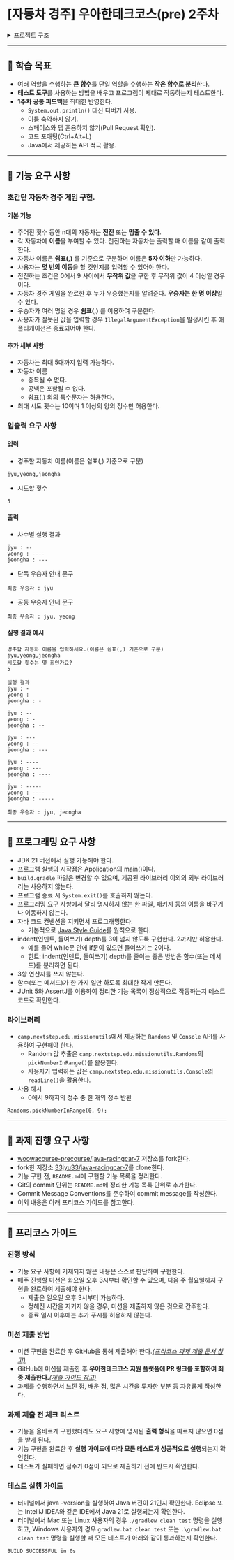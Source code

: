 # [자동차 경주] 우아한테크코스(pre) 2주차

<details>
<summary> 프로젝트 구조 </summary>

Application
- RacingGame.run()

UserView()
- readCarName()
- readAttempNum()
- printResultGuide()
- printCarNameGuide()
- printWinner()
- printAttempResult()

RacingGame()
- run()
  - Car.set()
  - setAttempNum()
  - UserView.ResultGuide()
  - for{
  goOrStop()
  UserView.printAttempResult()
  }
  - findWinner()
  - UserView.printWinner()
- setAttempNum()
  - UserView.readAttempNum()
  - checkAttempNum()
- checkAttempNum()
- goOrStop()
- findWinner()

Car()
- set()
  - UserView.readCarName()
  - separateName()
  - duplication()
  - blank()
- get()
- separateName()
  - count()
  - checkduplication()
- count()
- duplication()
- blank()
</details>

___
## 🐜 학습 목표
- 여러 역할을 수행하는 **큰 함수**를 단일 역할을 수행하는 **작은 함수로 분리**한다.
- **테스트 도구**를 사용하는 방법을 배우고 프로그램이 제대로 작동하는지 테스트한다.
- **1주차 공통 피드백**을 최대한 반영한다.
  - `System.out.println()` 대신 디버거 사용.
  - 이름 축약하지 않기.
  - 스페이스와 탭 혼용하지 않기(Pull Request 확인).
  - 코드 포매팅(Ctrl+Alt+L)
  - Java에서 제공하는 API 적극 활용.
---
## 🎯 기능 요구 사항
### 초간단 자동차 경주 게임 구현.
#### 기본 기능
- 주어진 횟수 동안 n대의 자동차는 **전진** 또는 **멈출 수 있다**.
- 각 자동차에 **이름**을 부여할 수 있다. 전진하는 자동차는 출력할 때 이름을 같이 출력한다.
- 자동차 이름은 **쉼표(,)** 를 기준으로 구분하며 이름은 **5자 이하**만 가능하다.
- 사용자는 **몇 번의 이동**을 할 것인지를 입력할 수 있어야 한다.
- 전진하는 조건은 0에서 9 사이에서 **무작위 값**을 구한 후 무작위 값이 4 이상일 경우이다.
- 자동차 경주 게임을 완료한 후 누가 우승했는지를 알려준다. **우승자는 한 명 이상**일 수 있다.
- 우승자가 여러 명일 경우 **쉼표(,)** 를 이용하여 구분한다.
- 사용자가 잘못된 값을 입력할 경우 `IllegalArgumentException`을 발생시킨 후 애플리케이션은 종료되어야 한다.
#### 추가 세부 사항
- 자동차는 최대 5대까지 입력 가능하다.
- 자동차 이름
  - 중복될 수 없다.
  - 공백은 포함될 수 없다.
  - 쉼표(,) 외의 특수문자는 허용한다.
- 최대 시도 횟수는 10이며 1 이상의 양의 정수만 허용한다.

### 입출력 요구 사항
#### 입력
- 경주할 자동차 이름(이름은 쉼표(,) 기준으로 구분)
```
jyu,yeong,jeongha
```
- 시도할 횟수
```
5
```
#### 출력
- 차수별 실행 결과
```
jyu : --
yeong : ----
jeongha : ---
```
- 단독 우승자 안내 문구
```
최종 우승자 : jyu
```
- 공동 우승자 안내 문구
```
최종 우승자 : jyu, yeong
```
#### 실행 결과 예시
```
경주할 자동차 이름을 입력하세요.(이름은 쉼표(,) 기준으로 구분)
jyu,yeong,jeongha
시도할 횟수는 몇 회인가요?
5

실행 결과
jyu : -
yeong : 
jeongha : -

jyu : --
yeong : -
jeongha : --

jyu : ---
yeong : --
jeongha : ---

jyu : ----
yeong : ---
jeongha : ----

jyu : -----
yeong : ----
jeongha : -----

최종 우승자 : jyu, jeongha
```
---
## 🎸 프로그래밍 요구 사항
- JDK 21 버전에서 실행 가능해야 한다.
- 프로그램 실행의 시작점은 Application의 main()이다.
- `build.gradle` 파일은 변경할 수 없으며, 제공된 라이브러리 이외의 외부 라이브러리는 사용하지 않는다.
- 프로그램 종료 시 `System.exit()`를 호출하지 않는다.
- 프로그래밍 요구 사항에서 달리 명시하지 않는 한 파일, 패키지 등의 이름을 바꾸거나 이동하지 않는다.
- 자바 코드 컨벤션을 지키면서 프로그래밍한다. 
  - 기본적으로 [Java Style Guide](https://github.com/woowacourse/woowacourse-docs/tree/main/styleguide/java)를 원칙으로 한다.
- indent(인덴트, 들여쓰기) depth를 3이 넘지 않도록 구현한다. 2까지만 허용한다. 
  - 예를 들어 while문 안에 if문이 있으면 들여쓰기는 2이다. 
  - 힌트: indent(인덴트, 들여쓰기) depth를 줄이는 좋은 방법은 함수(또는 메서드)를 분리하면 된다. 
- 3항 연산자를 쓰지 않는다. 
- 함수(또는 메서드)가 한 가지 일만 하도록 최대한 작게 만든다.
- JUnit 5와 AssertJ를 이용하여 정리한 기능 목록이 정상적으로 작동하는지 테스트 코드로 확인한다.

### 라이브러리
- `camp.nextstep.edu.missionutils`에서 제공하는 `Randoms` 및 `Console` API를 사용하여 구현해야 한다.
  - Random 값 추출은 `camp.nextstep.edu.missionutils.Randoms`의 `pickNumberInRange()`를 활용한다.
  - 사용자가 입력하는 값은 `camp.nextstep.edu.missionutils.Console`의 `readLine()`을 활용한다.
- 사용 예시
  - 0에서 9까지의 정수 중 한 개의 정수 반환
```
Randoms.pickNumberInRange(0, 9);
```
---
## 🐌 과제 진행 요구 사항
- [woowacourse-precourse/java-racingcar-7](https://github.com/woowacourse-precourse/java-racingcar-7) 저장소를 fork한다.
- fork한 저장소 [33jyu33/java-racingcar-7](https://github.com/33jyu33/java-racingcar-7)를 clone한다.
- 기능 구현 전, `README.md`에 구현할 기능 목록을 정리한다.
- Git의 commit 단위는 `README.md`에 정리한 기능 목록 단위로 추가한다.
- Commit Message Conventions를 준수하여 commit message를 작성한다.
- 이외 내용은 아래 프리코스 가이드를 참고한다.
---
## 📖 프리코스 가이드
### 진행 방식
- 기능 요구 사항에 기재되지 않은 내용은 스스로 판단하여 구현한다.
- 매주 진행할 미션은 화요일 오후 3시부터 확인할 수 있으며, 다음 주 월요일까지 구현을 완료하여 제출해야 한다.
    + 제출은 일요일 오후 3시부터 가능하다.
    + 정해진 시간을 지키지 않을 경우, 미션을 제출하지 않은 것으로 간주한다.
    + 종료 일시 이후에는 추가 푸시를 허용하지 않는다.

### 미션 제출 방법
- 미션 구현을 완료한 후 GitHub을 통해 제출해야 한다._[(프리코스 과제 제출 문서 참고)](https://github.com/woowacourse/woowacourse-docs/tree/main/precourse)_
- GitHub에 미션을 제출한 후 __우아한테크코스 지원 플랫폼에 PR 링크를 포함하여 최종 제출한다.___[(제출 가이드 참고)](https://github.com/woowacourse/woowacourse-docs/tree/main/precourse#%EC%A0%9C%EC%B6%9C-%EA%B0%80%EC%9D%B4%EB%93%9C)_
- 과제를 수행하면서 느낀 점, 배운 점, 많은 시간을 투자한 부분 등 자유롭게 작성한다.

### 과제 제출 전 체크 리스트
- 기능을 올바르게 구현했더라도 요구 사항에 명시된 **출력 형식**을 따르지 않으면 0점을 받게 된다.
- 기능 구현을 완료한 후 **실행 가이드에 따라 모든 테스트가 성공적으로 실행**되는지 확인한다.
- 테스트가 실패하면 점수가 0점이 되므로 제출하기 전에 반드시 확인한다.

### 테스트 실행 가이드
- 터미널에서 java -version을 실행하여 Java 버전이 21인지 확인한다. Eclipse 또는 IntelliJ IDEA와 같은 IDE에서 Java 21로 실행되는지 확인한다.
- 터미널에서 Mac 또는 Linux 사용자의 경우 `./gradlew clean test` 명령을 실행하고, Windows 사용자의 경우 `gradlew.bat clean test` 또는 `.\gradlew.bat clean test` 명령을 실행할 때 모든 테스트가 아래와 같이 통과하는지 확인한다.
```
BUILD SUCCESSFUL in 0s
```